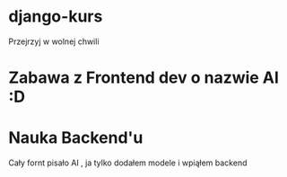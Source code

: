 # django-kurs
Przejrzyj w wolnej chwili
# Zabawa z Frontend dev o nazwie AI :D 
# Nauka Backend'u
Cały fornt pisało AI , ja tylko dodałem modele i wpiąłem backend
